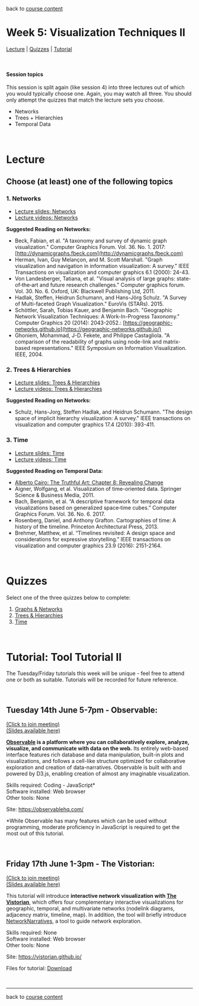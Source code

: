 back to [course content](index#course-organisation)


# Week 5: Visualization Techniques II

[Lecture](#lecture) | [Quizzes](#quizzes) | [Tutorial](#tutorial-tools2)
<p><br /></p>

#### Session topics

This session is split again (like session 4) into three lectures out of which you would typically choose one. Again, you may watch all three. You should only attempt the quizzes that match the lecture sets you choose.

* Networks
* Trees + Hierarchies
* Temporal Data

<p>&nbsp;</p>

# Lecture

## Choose (at least) one of the following topics

### 1. Networks
* [Lecture slides: Networks](files/5-Networks.pdf)
* [Lecture videos: Networks](https://youtube.com/playlist?list=PLk8hZQByYcuBJve8W2MTDdCe_2qBqt3H9)

__Suggested Reading on Networks:__
* Beck, Fabian, et al. "A taxonomy and survey of dynamic graph visualization." Computer Graphics Forum. Vol. 36. No. 1. 2017: [http://dynamicgraphs.fbeck.com](http://dynamicgraphs.fbeck.com)
* Herman, Ivan, Guy Melançon, and M. Scott Marshall. "Graph visualization and navigation in information visualization: A survey." IEEE Transactions on visualization and computer graphics 6.1 (2000): 24-43.
* Von Landesberger, Tatiana, et al. "Visual analysis of large graphs: state‐of‐the‐art and future research challenges." Computer graphics forum. Vol. 30. No. 6. Oxford, UK: Blackwell Publishing Ltd, 2011.
* Hadlak, Steffen, Heidrun Schumann, and Hans-Jörg Schulz. "A Survey of Multi-faceted Graph Visualization." EuroVis (STARs). 2015.
* Schöttler, Sarah, Tobias Kauer, and Benjamin Bach. "Geographic Network Visualization Techniques: A Work-In-Progress Taxonomy." Computer Graphics 20 (2014): 2043-2052.: [https://geographic-networks.github.io](https://geographic-networks.github.io/)
* Ghoniem, Mohammad, J-D. Fekete, and Philippe Castagliola. "A comparison of the readability of graphs using node-link and matrix-based representations." IEEE Symposium on Information Visualization. IEEE, 2004.


### 2. Trees &amp; Hierarchies
* [Lecture slides: Trees & Hierarchies](files/5-Trees+Hierarchies.pdf)  
* [Lecture videos: Trees & Hierarchies](https://youtube.com/playlist?list=PLk8hZQByYcuDZCOMppyjBWm7EnxfHysTs)

__Suggested Reading on Networks:__
* Schulz, Hans-Jorg, Steffen Hadlak, and Heidrun Schumann. "The design space of implicit hierarchy visualization: A survey." IEEE transactions on visualization and computer graphics 17.4 (2010): 393-411.

### 3. Time
* [Lecture slides: Time](files/5-TemporalData.pdf)  
* [Lecture videos: Time](https://youtube.com/playlist?list=PLk8hZQByYcuDZ8I154DOqNj8wHHE4jYZ4)

__Suggested Reading on Temporal Data:__
* [Alberto Cairo: The Truthful Art: Chapter 8: Revealing Change](https://discovered.ed.ac.uk/discovery/fulldisplay?docid=alma9924580753602466&context=L&vid=44UOE_INST:44UOE_VU2&lang=en&search_scope=UoE&adaptor=Local%20Search%20Engine&tab=Everything&query=any,contains,Alberto%20Cairo&offset=0)
* Aigner, Wolfgang, et al. Visualization of time-oriented data. Springer Science & Business Media, 2011.
* Bach, Benjamin, et al. “A descriptive framework for temporal data visualizations based on generalized space‐time cubes.” Computer Graphics Forum. Vol. 36. No. 6. 2017.
* Rosenberg, Daniel, and Anthony Grafton. Cartographies of time: A history of the timeline. Princeton Architectural Press, 2013.
* Brehmer, Matthew, et al. “Timelines revisited: A design space and considerations for expressive storytelling.” IEEE transactions on visualization and computer graphics 23.9 (2016): 2151-2164.
<p>&nbsp;</p>

# Quizzes

Select one of the three quizzes below to complete:

1. [Graphs &amp; Networks](https://teams.microsoft.com/l/message/19:d2f073b5f4fc43469e7010916a839bbb@thread.tacv2/1655388422853?tenantId=2e9f06b0-1669-4589-8789-10a06934dc61&groupId=e9b0f008-fac6-4d08-8921-72e502acb356&parentMessageId=1655388422853&teamName=DataVis4Professionals%202022&channelName=Discussion%20-%20Assignments%20and%20Quizzes&createdTime=1655388422853)
1. [Trees &amp; Hierarchies](https://teams.microsoft.com/l/message/19:d2f073b5f4fc43469e7010916a839bbb@thread.tacv2/1655388369495?tenantId=2e9f06b0-1669-4589-8789-10a06934dc61&groupId=e9b0f008-fac6-4d08-8921-72e502acb356&parentMessageId=1655388369495&teamName=DataVis4Professionals%202022&channelName=Discussion%20-%20Assignments%20and%20Quizzes&createdTime=1655388369495)
1. [Time](https://teams.microsoft.com/l/message/19:d2f073b5f4fc43469e7010916a839bbb@thread.tacv2/1655388349973?tenantId=2e9f06b0-1669-4589-8789-10a06934dc61&groupId=e9b0f008-fac6-4d08-8921-72e502acb356&parentMessageId=1655388349973&teamName=DataVis4Professionals%202022&channelName=Discussion%20-%20Assignments%20and%20Quizzes&createdTime=1655388349973)

<p>&nbsp;</p>

<a name = "tutorial-tools2"></a>
# Tutorial: Tool Tutorial II

The Tuesday/Friday tutorials this week will be unique - feel free to attend one or both as suitable. Tutorials will be recorded for future reference.

<p>&nbsp;</p>

## Tuesday 14th June 5-7pm - Observable:
[(Click to join meeting)](https://teams.microsoft.com/l/meetup-join/19%3a39af4508434740d5aa9c2031c332a074%40thread.tacv2/1652374113644?context=%7b%22Tid%22%3a%222e9f06b0-1669-4589-8789-10a06934dc61%22%2c%22Oid%22%3a%22274f4cbc-2545-4fad-adee-799e54013fb1%22%7d) \
[(Slides available here)](files/tutorials/t5-observable.pdf)

**[Observable](https://observablehq.com/) is a platform where you can collaboratively explore, analyze, visualize, and communicate with data on the web.** Its entirely web-based interface features rich database and data manipulation, built-in plots and visualizations, and follows a cell-like structure optimized for collaborative exploration and creation of data-narratives. Observable is built with and powered by D3.js, enabling creation of almost any imaginable visualization.

Skills required: Coding - JavaScript* \
Software installed: Web browser \
Other tools: None

Site: https://observablehq.com/

*While Observable has many features which can be used without programming, moderate proficiency in JavaScript is required to get the most out of this tutorial.

<p>&nbsp;</p>

## Friday 17th June 1-3pm - The Vistorian:
[(Click to join meeting)](https://teams.microsoft.com/l/meetup-join/19%3a0b0f5979be9b420f8e3d76efd35129cc%40thread.tacv2/1652374161957?context=%7b%22Tid%22%3a%222e9f06b0-1669-4589-8789-10a06934dc61%22%2c%22Oid%22%3a%22274f4cbc-2545-4fad-adee-799e54013fb1%22%7d)\
[(Slides available here)](files/tutorials/t5-vistorian.pdf)

This tutorial will introduce **interactive network visualization with [The Vistorian](https://vistorian.net)**, which offers four complementary interactive visualizations for geographic, temporal, and multivariate networks (nodelink diagrams, adjacency matrix, timeline, map). In addition, the tool will briefly introduce [NetworkNarratives]( https://vistorian.github.io/networknarratives), a tool to guide network exploration.

Skills required: None \
Software installed: Web browser \
Other tools: None

Site: https://vistorian.github.io/

Files for tutorial: [Download](files/tutorials/vistoriandata.zip)
        
<p>&nbsp;</p>

***

back to [course content](index#course-organisation)
